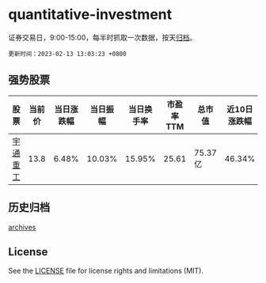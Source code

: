 # quantitative-investment

证券交易日，9:00-15:00，每半时抓取一次数据，按天[归档](archives)。

`更新时间：2023-02-13 13:03:23 +0800`

## 强势股票

|股票|当前价|当日涨跌幅|当日振幅|当日换手率|市盈率TTM|总市值|近10日涨跌幅|
|----|----|----|----|----|----|----|----|
|[宇通重工](https://xueqiu.com/S/SH600817)|13.8|6.48%|10.03%|15.95%|25.61|75.37亿|46.34%|

## 历史归档

[archives](archives)

## License

See the [LICENSE](LICENSE) file for license rights and limitations (MIT).